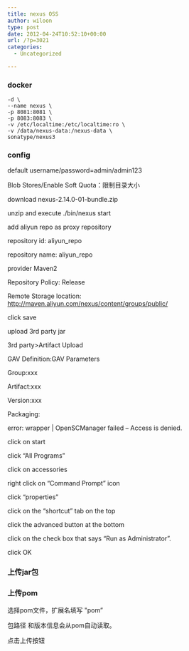 ```yaml
---
title: nexus OSS
author: wiloon
type: post
date: 2012-04-24T10:52:10+00:00
url: /?p=3021
categories:
  - Uncategorized

---
```

### docker

```bashpodman run \
-d \
--name nexus \
-p 8081:8081 \
-p 8083:8083 \
-v /etc/localtime:/etc/localtime:ro \
-v /data/nexus-data:/nexus-data \
sonatype/nexus3

```

### config

default username/password=admin/admin123
  
Blob Stores/Enable Soft Quota：限制目录大小

download nexus-2.14.0-01-bundle.zip

unzip and execute ./bin/nexus start

add aliyun repo as proxy repository

repository id: aliyun_repo

repository name: aliyun_repo

provider Maven2

Repository Policy: Release

Remote Storage location: http://maven.aliyun.com/nexus/content/groups/public/

click save

upload 3rd party jar

3rd party>Artifact Upload

GAV Definition:GAV Parameters

Group:xxx

Artifact:xxx

Version:xxx

Packaging:

error: wrapper | OpenSCManager failed – Access is denied.

click on start
  
click “All Programs”
  
click on accessories
  
right click on “Command Prompt” icon
  
click “properties”
  
click on the “shortcut” tab on the top
  
click the advanced button at the bottom
  
click on the check box that says “Run as Administrator”.
  
click OK

### 上传jar包

### 上传pom

选择pom文件，扩展名填写 "pom&#8221;
  
包路径 和版本信息会从pom自动读取。
  
点击上传按钮